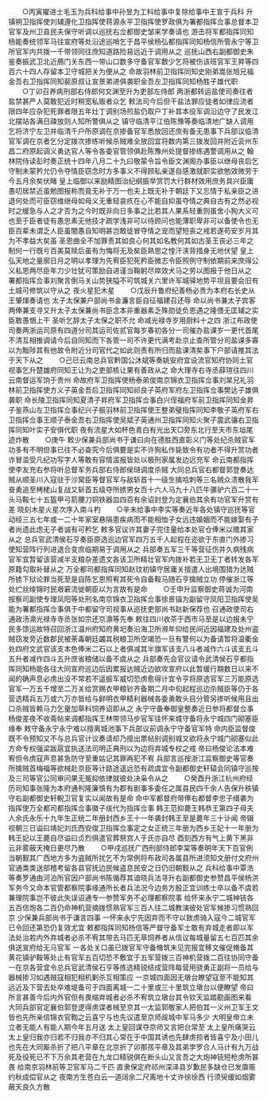 <!-- { "loadSidebar": true } -->
　　○丙寅擢进士毛玉为兵科给事中孙昱为工科给事中复除给事中王宣于兵科  升镇朔卫指挥使刘辅遵化卫指挥使蒋源永平卫指挥使罗政俱为署都指挥佥事总督本卫官军及州卫县民夫保守听调以巡抚右佥都御史邹来学奏请也  游击将军都指挥同知杨能奏统领军马往宣府等处沿途巡哨乞于昌平侯杨弘都指挥同知杨信所管永宁等卫所官军内共拨一千带领同往庶知道路险易远近于调用从之  巡抚山西右副都御史朱鉴奏振武卫北近鴈门关东西一带山口数多守备官军数少乞将被伤该班官军王昇等四百六十四人存留本卫守城把关为便从之  命故羽林前卫指挥同知史刚弟嵩张旭兄福金吾右卫指挥同知裴原叔让宣景弟进俱袭职金吾左卫指挥同知杨胜子雄代职
　　○丁卯召养病刑部右侍郎何文渊至升为吏部左侍郎  两浙都转运盐使司奏往者盐禁甚严人莫敢犯近时稍宽私贩者众乞  敕法司今后但干盐法罪应徒者如律应流者限四年应杂犯死罪者限五年灶丁调别场煎盐仍取户丁补其本役军调沿边守了民发江北摆站各满日疎放则人知所警俱从之  镇守临清平江伯陈豫等奏临清地广缺人调用乞将济宁左卫并临清千户所原调在京掺备官军悉放回还庶有备无患事下兵部议临清官军调在京者乞分定拨次掺练听候杀贼难全放回宜将数内第三拨发回并附近衮州东昌二府原起调义勇达官人等令各委官管领俱赴陈豫州处提督掺练遇警调用从之  翰林院侍读彭时奏正统十四年八月二十九曰敬蒙令旨令臣文渊阁办事臣以继母丧启乞守制未蒙矜允仍令夺情臣窃念时方多事义不得顾私亲遂自感激就职实欲勉效微劳于今五月余矣伏睹  皇上临御以来励精图治纪纲振举赏罚大行群材效用庶务具兴臣庸愚叨居禁近虽勉图报称而竟无补于万一也夫上既无补于朝廷下又忘情于私亲臣之进退何处而可臣窃维继母如母义无重轻哀疚在心不能自抑虽夺情之典自古有之然必视时之缓急与人之才否为之今时既非向日多事之比若其人果系轻重则虽舍小狥大义可也至于臣者徒有愚忠素无他技才疏学浅非可以待顾问也能薄职卑非可以备使令也无臣百辈未谓乏人臣虽闇愚自知明甚岂敢徒冒夺情之宠而望短丧之戒若遂苟安岁月其为不孝益大矣虽  圣恩曲全不加罪责其如良心何其如名教何其如古圣王丧必三年之制何一行既亏百美莫赎后虽有为悔将无及矣臣熟思之惶汗浃背措身无地伏望  皇上弘天地之量廓日月之明以孝理为先宥臣犯死矜臣微志令臣照例守制依期前来庶得公义私恩两尽臣年力少壮犹可策励自进谨当鞠躬尽瘁效犬马之劳以图报于他日从之  署都指挥佥事刘聚言倒马关山势狭隘不可筑城关六里许军城驿地势平坦且要会旧有土城可修筑以守从之  夜火星犯木星
　　○戊辰升鲁府纪善杨必贵为本府右长史从王肇煇奏请也  太子太保兼户部尚书金濂言臣自征福建召还辱  命以尚书兼太子宾客两俸兼支寻又升太子太保兼尚书臣念本非重器素乏殊勋徒负恩遇之隆偎无匡辅之实臣敢愚悃上干  圣听乞辞太子太保之职不允  命减光禄寺岁用厨料十之四  浙江布政使司奏两浙运司原有四道分司其运司佐贰官每岁春初各分一司催办盐课岁一更代首尾不清互相推调请今后自同知而下各管一司不许更代满考赴京止查所管分司盐课多寡以为黜陟其有他故令附近分司官代之如此则责有所归而盐课清矣事下户部请推其法于天下从之
　　○己巳云南总兵官黔国公沐斌等奏姚安府宜设流官知府协同土官视事乞升楚雄府同知王让为之吏部核让果有善政从之  命大理寺右寺丞薛瑄往四川云南督运军饷于贵州  命故府军卫指挥使杨泰弟俊南京锦衣卫指挥佥事刘杲兄礼羽林前卫指挥使方义子英金吾后卫指挥同知祁良子英府军府左卫指挥佥事樊达子雄俱袭职  命长陵卫指挥同知夏清子昇府军卫指挥佥事白兴侄福府军前卫指挥同知金昇子鉴燕山左卫指挥佥事纪兴子振羽林前卫指挥使王整弟璧指挥同知李敬子英府军右卫指挥佥事王顺子泰金吾右卫指挥使吴斌子英通州卫指挥同知火聚子震武骧右卫指挥同知叶实子安俱代职  夜有流星大如杯色青白有光出天□旁东北行至天市东垣尾迹炸散
　　○庚午  敕少保兼兵部尚书于谦曰向在德胜西直彰义门等处纪杀贼官军功多有不明但事已往不必查究今后俱要是实不许狥私作毙致令有功者不得升赏功者诈冒滥受凡纪功写字人等敢有容情滥报皆处以极刑家属发边远充军  命云南都指挥使李友充右参将听总督军务兵部右侍郎侯琎调度杀贼  大同总兵官右都督郭登奏达贼从顺圣川入寇驻于沙窝臣等督官军与敌斩首十一级生擒哈刺等三名贼众溃散我军奋勇追至栲栳山复战又斩首五级夺所掳男女百十六人马九十八匹牛骡驴六百二十一头马鞍七十五盔甲弓箭腰刀铜铁器皿四百有余诏封登为定襄伯其余有功官军升赏有差  晓刻木星火星次序入南斗杓
　　○辛未给事中李实等奏近年各处镇守巡抚等官动经三五七年或一二十年家室悬隔患疾病而不能相恤子女远违婚姻而不能嫁娶有子者尚遗此虑无子者诚有可矜乞  敕多官议许其妻子完住量给本处官仓俸米以赡其家从之  总兵官武清侯石亨奏臣原选巡边官军四万五千人起程在迩欲于东直门外掺习使知营阵行列进退合变庶临期易于调用从之  兵部奏五军三千等营征伤并久病残病官军宜暂留该营减半支粮杂差遗文各该卫所精壮官军内拨补若无卫无丁者转发各军原籍勾取补替从之  万全都司都指挥同知赵玟初镇守居庸关擅遣人出境围猎为达贼所掳下狱论罪当死至是自陈乞恩照宥其死令自备鞍马随石亨擒贼立功  停催浙江等处纻丝绫锦时民艰窘流徙朝臣以为言故有是命
　　○壬申升监察御史蒋诚为河南按察司副使专理凤阳等处刑名南京锦衣卫指挥佥事徐景锚为副留守凤阳卫指挥使吴能为署都指挥佥事俱于中都留守司视事从巡抚吏部尚书赵新保荐也  召通政使司右通政汤濎光禄寺寺丞张如宗还京濎等先奉  敕往四川收茶于西市马至是以边报未宁民多馈运故特召回浙江温州府知府黄圯奏沿海卫所濒年仰给民间近因福建及处州盗贼窃发旁近数郡民被荼毒朝廷蠲其税粮卫所空竭恐一旦有警何以为备请暂将温衢金处四府文武官该支本色俸米二石以上者俱减其半旗军该支八斗者减作六斗该支五斗五升者减作四斗五升庶省粮储以备不虞从之  兵部奏先会官议请令武清侯石亨都指挥同知杨能各往大同宣府巡边后因累报达贼近边欲攻宣府以此暂缓行期数日以来不闻的确声息必虏出没不常若不遥振军威切恐虏愈得计宜令亨将原选官军三万能原选官军一万五千增至二万关给赏赐衣甲粮钞齐备期二月中旬起程巡边杀贼臣等仍于各营选精兵五万或六万亦皆给与鲜明衣甲精利器械各委勇敢头目分管另掺听候用且出口杀贼皆赖马力乞量加草料饲养诏即从之  永宁守备奉御皇整奏近日参将都督佥事杨俊差夜不收斋帖来调都指挥王林带领马步官军往怀来城守备将永宁城四门砌塞臣缘奉  敕守备永宁永宁难以擅离城池事下兵部议前调永宁守备官军特  命内臣监督俊既不令预知又不与总兵官计议奏请却乃擅出票帖别调别城又欲将永宁城门砌塞似此方命专权强梁跋扈宜执送法司明正典刑以为边将弃城专权之戒  帝曰杨俊论法本难宥但令虏寇声息甚急防守至重姑记其罪再犯不宥  兵部言巡按浙江监察御史等官奏所擒贼首梅福等欲械赴京臣等计路途遥远恐有疏虞宜令副都御史轩辕会同镇守巡按及三司等官公同审问果无冤抑依律就彼处决枭令从之
　　○癸酉升浙江杭州府经历司知事张隆为本府通判隆廉慎有为郡有剧事多委任之属县民四千余人告保升秩镇守右副都御史轩輗卫官复实以闻故有是命  命中军都督府带俸右都督李忠子缙袭为指挥使万全都司都指挥佥事徽子绂代为指挥佥事  韩王范抑薨王韩恭王第四子母夫人余氏永乐十九年生正统二年册封西乡王十一年袭封韩王至是薨年三十讣闻  帝辍视朝三日谥曰靖妃刘氏西安俊卫指挥佥事定之女正统三年册为西乡王妃十一年册为韩王妃以王薨自尽谥曰贞烈俱遣官葬祭宫人于氏亦自尽  酉刻西方有气上黄下黑非云非雾蔽天掩日更尽乃散
　　○甲戌巡抚广西刑部侍郎李棠等奏明年天下百官例当朝觐其广西地方多为盗贼所扰乞不为常例将布政司各属县所进须知文册付文府州官通类类送部稽考留各县官抚边民候盗息民安之日仍旧朝觐从之  兵科给事中覃浩等奏罗通由河泊所官因户部尚书陈循荐其谙晓兵法寻升右副都御史参赞昌平侯杨洪军务今又命本官管都察院事缘通所长者兵法况今边务方殷正宜训练士卒以备不虞若兼理院事岂不彼此失误诏通专一参赞军务不必理都察院事  给怀来永宁二城神铳各五百信炮各二百仍命神机营摘拨惯熟官军三百人往二城教演彼处官军候掺习惯熟回京  少保兼兵部尚书于谦言四事  一怀来永宁先因弃而不守以致虏骑入寇今二城官军已令回还第恐仍复效尤宜  敕都指挥同知杨信等严督守备军士敢有弃城走者即以军法处治若内外弃城者必杀不宥其带去马匹无草饲养者从信议每城量留五七百匹其余俱送宣府给无马官军  一各处关口虽已拨官军守备脩筑未见完报宜移文催促脩备其黄花镇驴鞍等处止有官军五百切恐不敷宜于五军营拨三百神机营拨二百往协同守备  一在京各营宜令总兵官武清侯石亨等拣选精锐结成营阵每营用骁勇正副将一员给与器械掺习如遇贼寇相犯相机剿杀互相策应  一京城四面因无墩台瞭望寇至不能知其远近及下营去处卒难堤备可于四面离城一二十里或三十里筑立墩台以便瞭望  帝曰所言甚善今后内外官但有畏缩弃城者必杀不宥筑立墩台其令钦天监踏勘画图来看  大同兵部官定襄伯郭登逻得虏谍者械至京其一太监郭敬家人把伯其一义州卫军王文皆也先所亲信锦衣官鞫之云喜宁与也先议遣至京师觇城中军马多少  大明皇帝立未立者无能人有能人期今年五月送  太上皇回谋夺京师又言把台常至  太上皇所痛哭云  太上皇归我亦归若不归我亦不归其心常在于中国其诱也先肆虏掠者皆喜宁及小田儿也先在大同厮杀折了把八平章在北京折了卯那孩平章及其弟孛罗合人马计有九万战死及役死已不下万余其老营在九龙口精锐俱在断头山又言吾之大炮神铳短枪虏所甚畏  给南京羽林前等卫官军马二千匹  直隶保定府祁州深泽县岁歉民多缺仓已发廪赈约秋成偿官从之  夜南方生苍白云一道阔余二尺离地十丈许徐徐西  行须臾缓如烟雾蔽天良久方散
